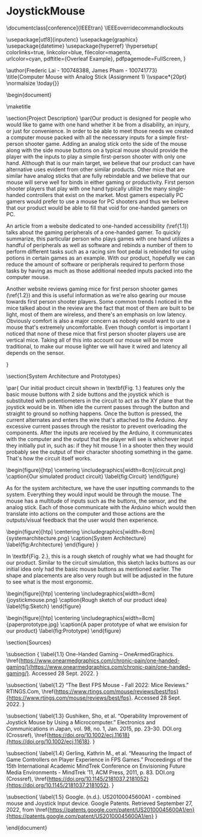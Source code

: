 # JoystickMouse
\documentclass[conference]{IEEEtran}
\IEEEoverridecommandlockouts

\usepackage[utf8]{inputenc}
\usepackage{graphicx}
\usepackage{datetime}
\usepackage{hyperref}
\hypersetup{
    colorlinks=true,
    linkcolor=blue,
    filecolor=magenta,      
    urlcolor=cyan,
    pdftitle={Overleaf Example},
    pdfpagemode=FullScreen,
    }

\author{Frederic Lai - 100748388, James Pham - 100741773}
\title{Computer Mouse with Analog Stick (Assignment 1) \\\vspace*{20pt} \normalsize  \today{}}

\begin{document}

\maketitle

\section{Project Description}
\par{Our product is designed for people who would like to game with one hand whether it be from a disability, an injury, or just for convenience. In order to be able to meet those needs we created a computer mouse packed with all the necessary inputs for a simple first-person shooter game. Adding an analog stick onto the side of the mouse along with the side mouse buttons on a typical mouse should provide the player with the inputs to play a simple first-person shooter with only one hand. Although that is our main target, we believe that our product can have alternative uses evident from other similar products. Other mice that are similar have analog sticks that are fully rebindable and we believe that our mouse will serve well for binds in either gaming or productivity. First person shooter players that play with one hand typically utilize the many single-handed controllers that exist on the market. Most gamers especially PC gamers would prefer to use a mouse for PC shooters and thus we believe that our product would be able to fill that void for one-handed gamers on PC. 

An article from a website dedicated to one-handed accessibility (\ref{1.1}) talks about the gaming peripherals of a one-handed gamer. To quickly summarize, this particular person who plays games with one hand utilizes a handful of peripherals as well as software and rebinds a number of them to perform different tasks such as a racing sim foot pedal is rebinded for using potions in certain games as an example. With our product, hopefully we can reduce the amount of software or peripherals required to perform those tasks by having as much as those additional needed inputs packed into the computer mouse. 

Another website reviews gaming mice for first person shooter games (\ref{1.2}) and this is useful information as we're also gearing our mouse towards first person shooter players. Some common trends I noticed in the mice talked about in the review are the fact that most of them are built to be light, most of them are wireless, and there's an emphasis on low latency. Obviously comfort is also a major concern as nobody would want to use a mouse that's extremely uncomfortable. Even though comfort is important I noticed that none of these mice that first person shooter players use are vertical mice. Taking all of this into account our mouse will be more traditional, to make our mouse lighter we will have it wired and latency all depends on the sensor.


}

\section{System Architecture and Prototypes}

\par{
Our initial product circuit shown in \textbf{Fig. 1.} features only the basic mouse buttons with 2 side buttons and the joystick which is substituted with potentiometers in the circuit to act as the XY plane that the joystick would be in. When idle the current passes through the button and straight to ground so nothing happens. Once the button is pressed, the current alternates and enters the wire that's attached to the Arduino. Any excessive current passes through the resistor to prevent overloading the components. After the inputs are received by the Arduino, it communicates with the computer and the output that the player will see is whichever input they initially put in, such as: if they hit mouse 1 in a shooter then they would probably see the output of their character shooting something in the game. That's how the circuit itself works.

\begin{figure}[htp]
    \centering
    \includegraphics[width=8cm]{circuit.png}
    \caption{Our simulated product circuit}
    \label{fig:Circuit}
\end{figure}

As for the system architecture, we have the user inputting commands to the system. Everything they would input would be through the mouse. The mouse has a multitude of inputs such as the buttons, the sensor, and the analog stick. Each of those communicate with the Arduino which would then translate into actions on the computer and those actions are the outputs/visual feedback that the user would then experience.

\begin{figure}[htp]
    \centering
    \includegraphics[width=8cm]{systemarchitecture.png}
    \caption{System Architecture}
    \label{fig:Architecture}
\end{figure}
}

In \textbf{Fig. 2.}, this is a rough sketch of roughly what we had thought for our product. Similar to the circuit simulation, this sketch lacks buttons as our initial idea only had the basic mouse buttons as mentioned earlier. The shape and placements are also very rough but will be adjusted in the future to see what is the most ergonomic.

\begin{figure}[htp]
    \centering
    \includegraphics[width=8cm]{joystickmouse.png}
    \caption{Rough sketch of our product idea}
    \label{fig:Sketch}
\end{figure}

\begin{figure}[htp]
    \centering
    \includegraphics[width=8cm]{paperprototype.jpg}
    \caption{A paper prototype of what we envision for our product}
    \label{fig:Prototype}
\end{figure}

\section{Sources}

\subsection
{
\label{1.1}
One-Handed Gaming – OneArmedGraphics. \href{https://www.onearmedgraphics.com/chronic-pain/one-handed-gaming/}{https://www.onearmedgraphics.com/chronic-pain/one-handed-gaming/}. Accessed 28 Sept. 2022.
}

\subsection{
\label{1.2}
“The Best FPS Mouse - Fall 2022: Mice Reviews.” RTINGS.Com, \href{https://www.rtings.com/mouse/reviews/best/fps}{https://www.rtings.com/mouse/reviews/best/fps}. Accessed 28 Sept. 2022.
}

\subsection{
\label{1.3}
Gushiken, Sho, et al. “Operability Improvement of Joystick Mouse by Using a Microcomputer.” Electronics and Communications in Japan, vol. 98, no. 1, Jan. 2015, pp. 23–30. DOI.org (Crossref), \href{https://doi.org/10.1002/ecj.11618}{https://doi.org/10.1002/ecj.11618}.
}

\subsection{
\label{1.4}
Gerling, Kathrin M., et al. “Measuring the Impact of Game Controllers on Player Experience in FPS Games.” Proceedings of the 15th International Academic MindTrek Conference on Envisioning Future Media Environments - MindTrek ’11, ACM Press, 2011, p. 83. DOI.org (Crossref), \href{https://doi.org/10.1145/2181037.2181052}{https://doi.org/10.1145/2181037.2181052}.
}

\subsection{
\label{1.5}
Google. (n.d.). US20100045600A1 - combined mouse and Joystick Input device. Google Patents. Retrieved September 27, 2022, from \href{https://patents.google.com/patent/US20100045600A1/en}{https://patents.google.com/patent/US20100045600A1/en} 
}

\end{document}
